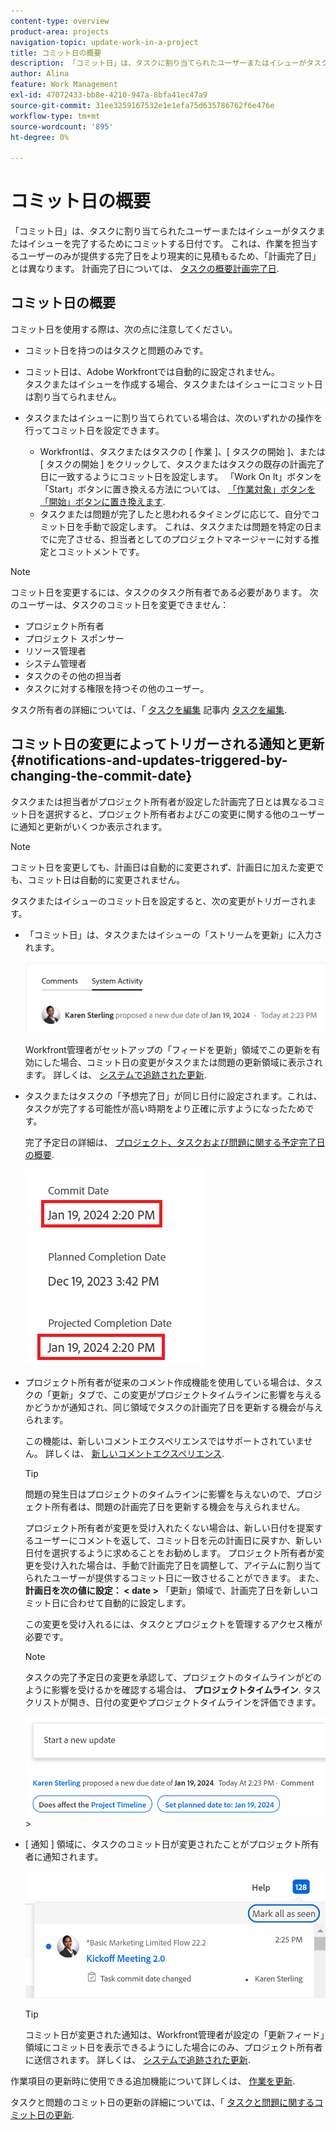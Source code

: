 ```yaml
---
content-type: overview
product-area: projects
navigation-topic: update-work-in-a-project
title: コミット日の概要
description: 「コミット日」は、タスクに割り当てられたユーザーまたはイシューがタスクまたはイシューを完了するためにコミットする日付です。 これは、作業を担当するユーザーのみが提供する完了日をより現実的に見積もるため、「計画完了日」とは異なります。 計画完了日の詳細は、タスクの概要計画完了日を参照してください。
author: Alina
feature: Work Management
exl-id: 47072433-bb8e-4210-947a-8bfa41ec47a9
source-git-commit: 31ee3259167532e1e1efa75d635786762f6e476e
workflow-type: tm+mt
source-wordcount: '895'
ht-degree: 0%

---
```


# コミット日の概要

「コミット日」は、タスクに割り当てられたユーザーまたはイシューがタスクまたはイシューを完了するためにコミットする日付です。 これは、作業を担当するユーザーのみが提供する完了日をより現実的に見積もるため、「計画完了日」とは異なります。 計画完了日については、 [タスクの概要計画完了日](../../../manage-work/tasks/task-information/task-planned-completion-date.md).

## コミット日の概要

コミット日を使用する際は、次の点に注意してください。

* コミット日を持つのはタスクと問題のみです。
* コミット日は、Adobe Workfrontでは自動的に設定されません。\
  タスクまたはイシューを作成する場合、タスクまたはイシューにコミット日は割り当てられません。
* タスクまたはイシューに割り当てられている場合は、次のいずれかの操作を行ってコミット日を設定できます。

   * Workfrontは、タスクまたはタスクの [ 作業 ]、[ タスクの開始 ]、または [ タスクの開始 ] をクリックして、タスクまたはタスクの既存の計画完了日に一致するようにコミット日を設定します。 「Work On It」ボタンを「Start」ボタンに置き換える方法については、  [「作業対象」ボタンを「開始」ボタンに置き換えます](../../../people-teams-and-groups/create-and-manage-teams/work-on-it-button-to-start-button.md).
   * タスクまたは問題が完了したと思われるタイミングに応じて、自分でコミット日を手動で設定します。 これは、タスクまたは問題を特定の日までに完了させる、担当者としてのプロジェクトマネージャーに対する推定とコミットメントです。

>[!NOTE]
>
>コミット日を変更するには、タスクのタスク所有者である必要があります。 次のユーザーは、タスクのコミット日を変更できません：
>
>* プロジェクト所有者
>* プロジェクト スポンサー
>* リソース管理者
>* システム管理者
>* タスクのその他の担当者
>* タスクに対する権限を持つその他のユーザー。
>
>タスク所有者の詳細については、「 [タスクを編集](../../../manage-work/tasks/manage-tasks/edit-tasks.md#assignments) 記事内 [タスクを編集](../../../manage-work/tasks/manage-tasks/edit-tasks.md).

## コミット日の変更によってトリガーされる通知と更新 {#notifications-and-updates-triggered-by-changing-the-commit-date}

タスクまたは担当者がプロジェクト所有者が設定した計画完了日とは異なるコミット日を選択すると、プロジェクト所有者およびこの変更に関する他のユーザーに通知と更新がいくつか表示されます。

>[!NOTE]
>
>コミット日を変更しても、計画日は自動的に変更されず、計画日に加えた変更でも、コミット日は自動的に変更されません。

タスクまたはイシューのコミット日を設定すると、次の変更がトリガーされます。

* 「コミット日」は、タスクまたはイシューの「ストリームを更新」に入力されます。

  ![](assets/update-stream-confirmation-that-commit-date-changed-nwe-350x73.png)

  Workfront管理者がセットアップの「フィードを更新」領域でこの更新を有効にした場合、コミット日の変更がタスクまたは問題の更新領域に表示されます。 詳しくは、 [システムで追跡された更新](../../../administration-and-setup/set-up-workfront/system-tracked-update-feeds/system-tracked-update-feeds.md).

* タスクまたはタスクの「予想完了日」が同じ日付に設定されます。これは、タスクが完了する可能性が高い時期をより正確に示すようになったためです。

  完了予定日の詳細は、 [プロジェクト、タスクおよび問題に関する予定完了日の概要](../../../manage-work/projects/planning-a-project/project-projected-completion-date.md).

  ![](assets/task-projected-completion-date-in-details-highlighted-nwe-350x230.png)

* プロジェクト所有者が従来のコメント作成機能を使用している場合は、タスクの「更新」タブで、この変更がプロジェクトタイムラインに影響を与えるかどうかが通知され、同じ領域でタスクの計画完了日を更新する機会が与えられます。

  この機能は、新しいコメントエクスペリエンスではサポートされていません。 詳しくは、 [新しいコメントエクスペリエンス](/help/quicksilver/product-announcements/betas/new-commenting-experience-beta/unified-commenting-experience.md).

  >[!TIP]
  >
  >  問題の発生日はプロジェクトのタイムラインに影響を与えないので、プロジェクト所有者は、問題の計画完了日を更新する機会を与えられません。

  プロジェクト所有者が変更を受け入れたくない場合は、新しい日付を提案するユーザーにコメントを返して、コミット日を元の計画日に戻すか、新しい日付を選択するように求めることをお勧めします。 プロジェクト所有者が変更を受け入れた場合は、手動で計画完了日を調整して、アイテムに割り当てられたユーザーが提供するコミット日に一致させることができます。 また、 **計画日を次の値に設定： &lt; date >** 「更新」領域で、計画完了日を新しいコミット日に合わせて自動的に設定します。

  この変更を受け入れるには、タスクとプロジェクトを管理するアクセス権が必要です。

  >[!NOTE]
  >
  >タスクの完了予定日の変更を承認して、プロジェクトのタイムラインがどのように影響を受けるかを確認する場合は、 **プロジェクトタイムライン**. タスクリストが開き、日付の変更やプロジェクトタイムラインを評価できます。
  >
  >
  >![](assets/project-owner-notification-update-stream-that-commit-date-affects-project-timeline-highlighted-nwe-350x139.png)  >
  >

* [ 通知 ] 領域に、タスクのコミット日が変更されたことがプロジェクト所有者に通知されます。

  ![](assets/in-product-notification-commit-date-changed-nwe-350x149.png)

  <!--
  <p data-mc-conditions="QuicksilverOrClassic.Draft mode">(NOTE: the tip below is actually wrong and the updates feeds should not control this setting, but at this time it does, according to this issue in Hub: https://hub.workfront.com/issue/61e1aa5e0002a186fdd0a73a10db0fc3/updates?email-source=comm</p>
  -->

  >[!TIP]
  >
  >コミット日が変更された通知は、Workfront管理者が設定の「更新フィード」領域にコミット日を表示できるようにした場合にのみ、プロジェクト所有者に送信されます。 詳しくは、 [システムで追跡された更新](../../../administration-and-setup/set-up-workfront/system-tracked-update-feeds/system-tracked-update-feeds.md).



作業項目の更新時に使用できる追加機能について詳しくは、  [作業を更新](../../../workfront-basics/updating-work-items-and-viewing-updates/update-work.md).

タスクと問題のコミット日の更新の詳細については、「 [タスクと問題に関するコミット日の更新](../../../manage-work/projects/updating-work-in-a-project/update-commit-date-on-tasks-and-issues.md).

<!--
<div data-mc-conditions="QuicksilverOrClassic.Draft mode">
<h2>Update Commit Dates on tasks and issues</h2>
<p>(NOTE: moved to its own article) </p>
<p>Updating the Commit Date is identical for tasks and issues.</p>
<ol>
<li value="1"> <p>Go to a task or issue that you are assigned to as the <strong>Task Owner</strong>.</p> <p>For more information about finding out who the Task Owner for an issue or task is, see the section <a href="../../../manage-work/tasks/manage-tasks/edit-tasks.md#assignments" class="MCXref xref">Edit tasks</a> in the article <a href="../../../manage-work/tasks/manage-tasks/edit-tasks.md" class="MCXref xref">Edit tasks</a>.</p> </li>
<li value="2"> <p>Click Work on it in the task or issue header</p> <p>Or</p> <p>Click <strong>Start Task</strong> or <strong>Start Issue</strong> if the Work on it button has been customized in your environment to indicate that you are now working on the work item. </p> <p>At this time, the Commit Date and the Planned Completion Date of the task or issue are the same.</p> </li>
<li value="3"> <p data-mc-conditions="QuicksilverOrClassic.Quicksilver">(Optional) If you clicked Start Task or Start Issue, click <strong>Undo</strong> in the lower-left corner of the screen. The Commit Date is removed. </p> <p>For information about replacing the Work On It button with a Start button, see <span href="../../../people-teams-and-groups/create-and-manage-teams/work-on-it-button-to-start-button.md"><a href="../../../people-teams-and-groups/create-and-manage-teams/work-on-it-button-to-start-button.md" class="MCXref xref">Replace the Work On It button with a Start button</a></span>.</p> <note type="tip">
The option to undo your selection to start your work is not available when you click
<span style="font-weight: bold;" data-mc-conditions="QuicksilverOrClassic.Quicksilver">Work on it</span>.
</note> </li>
<li value="4"> <p> Expand the <strong>This will be done by</strong> date picker, and select a new Commit Date.</p>
<div>
<div data-mc-conditions="QuicksilverOrClassic.Quicksilver">
<p>Click <strong>Updates</strong> in the left panel, then click the <strong>Start a new update</strong>><strong>Commit Date</strong></p>
<p>Or</p>
<p>Click <strong>Task Details</strong> or <strong>Issue Details</strong> in the left panel, then double click <strong>Commit Date</strong> and select a new date from calendar. </p>
</div>
<p>The Commit Date and the Planned Completion date are no longer the same.</p>
<p>Instead, the Commit Date and the Projected Completion Date of the task or issue become the same.</p>
<p>The changes are saved automatically.</p>
<p>The Project Owner is notified that you have suggested a new Commit Date for the task or issue and can, at this time, update the Planned Completion Date of the task or issue to match the Commit Date you suggested. For information about the notifications and updates that are triggered by this change, see the section <a href="#notifications-and-updates-triggered-by-changing-the-commit-date" class="MCXref xref">Notifications and updates triggered by changing the Commit Date</a> in this article.</p>
</div> </li>
</ol>
</div>
-->
